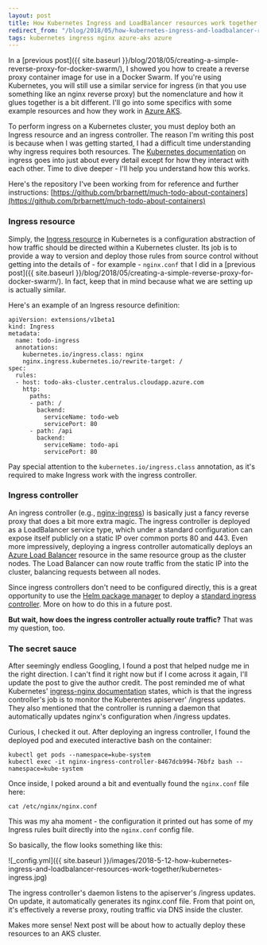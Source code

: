 ```yaml
---
layout: post
title: How Kubernetes Ingress and LoadBalancer resources work together
redirect_from: "/blog/2018/05/how-kubernetes-ingress-and-loadbalancer-resources-work-together/"
tags: kubernetes ingress nginx azure-aks azure
---
```


In a [previous post]({{ site.baseurl }}/blog/2018/05/creating-a-simple-reverse-proxy-for-docker-swarm/), I showed you how to create a reverse proxy container image for use in a Docker Swarm. If you're using Kubernetes, you will still use a similar service for ingress (in that you use something like an nginx reverse proxy) but the nomenclature and how it glues together is a bit different. I'll go into some specifics with some example resources and how they work in [Azure AKS](https://docs.microsoft.com/en-us/azure/aks/).

To perform ingress on a Kubernetes cluster, you must deploy both an Ingress resource and an ingress controller. The reason I'm writing this post is because when I was getting started, I had a difficult time understanding why ingress requires both resources. The [Kubernetes documentation](https://kubernetes.io/docs/concepts/services-networking/ingress/) on ingress goes into just about every detail except for how they interact with each other. Time to dive deeper - I'll help you understand how this works.

Here's the repository I've been working from for reference and further instructions: [https://github.com/brbarnett/much-todo-about-containers](https://github.com/brbarnett/much-todo-about-containers)

### Ingress resource
Simply, the [Ingress resource](https://kubernetes.io/docs/concepts/services-networking/ingress/#the-ingress-resource) in Kubernetes is a configuration abstraction of how traffic should be directed within a Kubernetes cluster. Its job is to provide a way to version and deploy those rules from source control without getting into the details of - for example - `nginx.conf` that I did in a [previous post]({{ site.baseurl }}/blog/2018/05/creating-a-simple-reverse-proxy-for-docker-swarm/). In fact, keep that in mind because what we are setting up is actually similar.

Here's an example of an Ingress resource definition:

```
apiVersion: extensions/v1beta1
kind: Ingress
metadata:
  name: todo-ingress
  annotations:
    kubernetes.io/ingress.class: nginx
    nginx.ingress.kubernetes.io/rewrite-target: /
spec:
  rules:
  - host: todo-aks-cluster.centralus.cloudapp.azure.com
    http:
      paths:
      - path: /
        backend:
          serviceName: todo-web
          servicePort: 80
      - path: /api
        backend:
          serviceName: todo-api
          servicePort: 80
```

Pay special attention to the `kubernetes.io/ingress.class` annotation, as it's required to make Ingress work with the ingress controller.

### Ingress controller
An ingress controller (e.g., [nginx-ingress](https://github.com/kubernetes/ingress-nginx)) is basically just a fancy reverse proxy that does a bit more extra magic. The ingress controller is deployed as a LoadBalancer service type, which under a standard configuration can expose itself publicly on a static IP over common ports 80 and 443. Even more impressively, deploying a ingress controller automatically deploys an [Azure Load Balancer](https://docs.microsoft.com/en-us/azure/load-balancer/) resource in the same resource group as the cluster nodes. The Load Balancer can now route traffic from the static IP into the cluster, balancing requests between all nodes.

Since ingress controllers don't need to be configured directly, this is a great opportunity to use the [Helm package manager](https://github.com/kubernetes/helm) to deploy a [standard ingress controller](https://github.com/kubernetes/charts/tree/master/stable/nginx-ingress). More on how to do this in a future post.

**But wait, how does the ingress controller actually route traffic?** That was my question, too.

### The secret sauce
After seemingly endless Googling, I found a post that helped nudge me in the right direction. I can't find it right now but if I come across it again, I'll update the post to give the author credit. The post reminded me of what Kubernetes' [ingress-nginx documentation](https://github.com/kubernetes/ingress-nginx/blob/master/README.md) states, which is that the ingress controller's job is to monitor the Kuberentes apiserver' /ingress updates. They also mentioned that the controller is running a daemon that automatically updates nginx's configuration when /ingress updates.

Curious, I checked it out. After deploying an ingress controller, I found the deployed pod and executed interactive bash on the container:

```
kubectl get pods --namespace=kube-system
kubectl exec -it nginx-ingress-controller-8467dcb994-76bfz bash --namespace=kube-system
```

Once inside, I poked around a bit and eventually found the `nginx.conf` file here:

```
cat /etc/nginx/nginx.conf
```

This was my aha moment - the configuration it printed out has some of my Ingress rules built directly into the `nginx.conf` config file.

So basically, the flow looks something like this:

![_config.yml]({{ site.baseurl }}/images/2018-5-12-how-kubernetes-ingress-and-loadbalancer-resources-work-together/kubernetes-ingress.jpg)

The ingress controller's daemon listens to the apiserver's /ingress updates. On update, it automatically generates its nginx.conf file. From that point on, it's effectively a reverse proxy, routing traffic via DNS inside the cluster.

Makes more sense! Next post will be about how to actually deploy these resources to an AKS cluster.